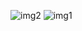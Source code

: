 ![img2](https://user-images.githubusercontent.com/45262167/119795390-1853db80-bee1-11eb-83cf-d627c21d6d30.png)
![img1](https://user-images.githubusercontent.com/45262167/119795388-17bb4500-bee1-11eb-9ffe-b359109de771.png)
